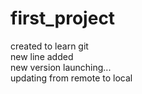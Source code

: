 # first_project
created to learn git 
<br>
new line added
<br>
new version launching...
<br>
updating from remote to local
